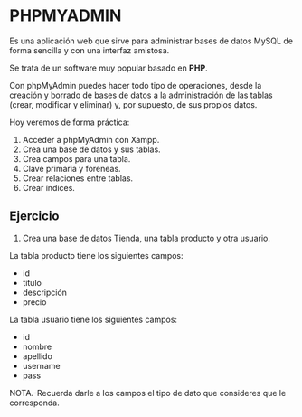 # PHPMYADMIN

Es una aplicación web que sirve para administrar bases de datos MySQL de forma sencilla y con una interfaz amistosa. 

Se trata de un software muy popular basado en **PHP**. 

Con phpMyAdmin puedes hacer todo tipo de operaciones, desde la creación y borrado de bases de datos a la administración de las tablas (crear, modificar y eliminar) y, por supuesto, de sus propios datos.

Hoy veremos de forma práctica:

1. Acceder a phpMyAdmin con Xampp.
2. Crea una base de datos y sus tablas.
3. Crea campos para una tabla.
4. Clave primaria y foreneas.
5. Crear relaciones entre tablas.
6. Crear índices.

## Ejercicio
1. Crea una base de datos Tienda, una tabla producto y otra usuario. 

La tabla producto tiene los siguientes campos:
- id
- titulo
- descripción
- precio

La tabla usuario tiene los siguientes campos:
- id
- nombre
- apellido
- username
- pass

NOTA.-Recuerda darle a los campos el tipo de dato que consideres que le corresponda. 